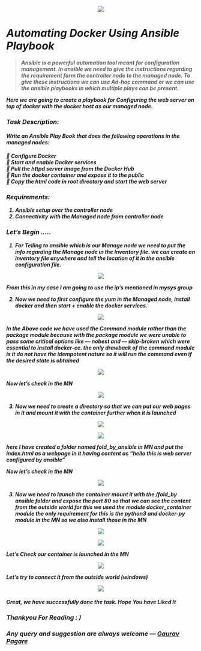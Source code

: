 <p align="center">
<img src="pictures/1.jpeg">
</p>

# ***Automating Docker Using Ansible Playbook***
<i><b>
> Ansible is a powerful automation tool meant for configuration management. In ansible we need to give the instructions regarding the requirement form the controller node to the managed node. To give these instructions we can use Ad-hoc command or we can use the ansible playbooks in which multiple plays can be present.


Here we are going to create a playbook for Configuring the web server on top of docker with the docker host as our managed node.

### ***Task Description:***

#### Write an Ansible Play Book that does the following operations in the managed nodes:
🔹 Configure Docker </br>
🔹 Start and enable Docker services </br>
🔹 Pull the httpd server image from the Docker Hub </br>
🔹 Run the docker container and expose it to the public </br>
🔹 Copy the html code in root directory
and start the web server </br>

### ***Requirements:***
1. Ansible setup over the controller node
2. Connectivity with the Managed node from controller node

### ***Let’s Begin …..***

1. For Telling to ansible which is our Manage node we need to put the info regarding the Manage node in the Inventory file. we can create an inventory file anywhere and tell the location of it in the ansible configuration file.

<p align="center">
<img src="pictures/2.jpg">
</p>

From this in my case I am going to use the ip’s mentioned in mysys group

2. Now we need to first configure the yum in the Managed node, install docker and then start + enable the docker services.

<p align="center">
<img src="pictures/3.png">
</p>

In the Above code we have used the Command module rather than the package module because with the package module we were unable to pass some critical options like — nobest and — skip-broken which were essential to install docker-ce. the only drawback of the command module is it do not have the idempotent nature so it will run the command even if the desired state is obtained

<p align="center">
<img src="pictures/4.jpg">
</p>

Now let’s check in the MN

<p align="center">
<img src="pictures/5.jpg">
</p>

3. Now we need to create a directory so that we can put our web pages in it and mount it with the container further when it is launched

<p align="center">
<img src="pictures/6.png">
</p>

<p align="center">
<img src="pictures/7.jpg">
</p>

here I have created a folder named fold_by_ansible in MN and put the index.html as a webpage in it having content as “hello this is web server configured by ansible”

Now let’s check in the MN

<p align="center">
<img src="pictures/8.jpg">
</p>

3. Now we need to launch the container mount it with the /fold_by ansible folder and expose the port 80 so that we can see the content from the outside world for this we used the module docker_container module the only requirement for this is the python3 and docker-py module in the MN so we also install those in the MN

<p align="center">
<img src="pictures/9.jpg">
</p>

<p align="center">
<img src="pictures/10.jpg">
</p>

Let’s Check our container is launched in the MN

<p align="center">
<img src="pictures/11.jpg">
</p>

Let’s try to connect it from the outside world (windows)

<p align="center">
<img src="pictures/12.jpg">
</p>

#### Great, we have successfully done the task. Hope You have Liked It

### ***Thankyou For Reading : )***

### ***Any query and suggestion are always welcome — [Gaurav Pagare](https://www.linkedin.com/in/pagare-gaurav/)***
